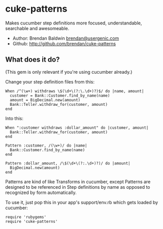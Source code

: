 # cuke-patterns

Makes cucumber step definitions more focused, understandable, searchable and awesomeable.

 * Author: Brendan Baldwin <brendan@usergenic.com>
 * Github: http://github.com/brendan/cuke-patterns

## What does it do?

(This gem is only relevant if you're using cucumber already.)

Change your step definition files from this:

    When /^(\w+) withdraws \$(\d+\(?:\.\d+)?)$/ do |name, amount|
      customer = Bank::Customer.find_by_name(name)
      amount = BigDecimal.new(amount)
      Bank::Teller.withdraw_for(customer, amount)
    end

Into this:

    When ":customer withdraws :dollar_amount" do |customer, amount|
      Bank::Teller.withdraw_for(customer, amount)
    end

    Pattern :customer, /(\w+)/ do |name|
      Bank::Customer.find_by_name(name)
    end

    Pattern :dollar_amount, /\$(\d+\(?:.\d+)?)/ do |amount|
      BigDecimal.new(amount)
    end

Patterns are kind of like Transforms in cucumber, except Patterns are designed to be
referenced in Step definitions by name as opposed to recognized by form automatically.

To use it, just pop this in your app's support/env.rb which gets loaded by cucumber:

    require 'rubygems'
    require 'cuke-patterns'
